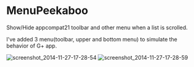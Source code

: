 MenuPeekaboo
============

Show/Hide appcompat21 toolbar and other menu when a list is scrolled.

I've added 3 menu(toolbar, upper and bottom menu) to simulate the behavior of G+ app.

![screenshot_2014-11-27-17-28-54](https://cloud.githubusercontent.com/assets/5505872/5214973/b7afcb7c-765d-11e4-8645-505f3ff58bd4.png)
![screenshot_2014-11-27-17-28-59](https://cloud.githubusercontent.com/assets/5505872/5214974/b7dc01ce-765d-11e4-9da2-c7dc21c3e9ce.png)
